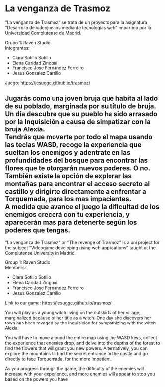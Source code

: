 # La venganza de Trasmoz


"La venganza de Trasmoz" se trata de un proyecto para la asignatura "Desarrollo de videojuegos mediante tecnologias web" impartido por la Universidad Complutense de Madrid.<br>


Grupo 1: Raven Studio<br>
Integrantes:<br>
<ul>
<li> Clara Sotillo Sotillo </li>
<li> Elena Caridad Zingoni </li>
<li> Francisco Jose Fernandez Ferreiro </li>
<li> Jesus Gonzalez Carrillo </li>
</ul>


Juego: https://jesuggc.github.io/trasmoz/

Jugarás como una joven bruja que habita al lado de su poblado, marginada por su título de bruja. Un día descubre que su pueblo ha sido arrasado por la Inquisición a causa de simpatizar con la bruja Alexia. <br>
Tendrás que moverte por todo el mapa usando las teclas WASD, recoge la experiencia que sueltan los enemigos y adentrate en las profundidades del bosque para encontrar las flores que te otorgarán nuevos poderes. O no. También existe la opción de explorar las montañas para encontrar el acceso secreto al castillo y dirigirte directamente a enfrentar a Torquemada, para los mas impacientes.<br>
A medida que avance el juego la dificultad de los enemigos crecerá con tu experiencia, y aparecerán mas para detenerte según los poderes que tengas.<br>
-------------------------------
"La venganza de Trasmoz" or "The revenge of Trasmoz" is a uni project for the subject "Videogame developing using web applications" taught at the Complutense University in Madrid. <br>

Group 1: Raven Studio<br>
Members:<br>
<ul>
<li> Clara Sotillo Sotillo </li>
<li> Elena Caridad Zingoni </li>
<li> Francisco Jose Fernandez Ferreiro </li>
<li> Jesus Gonzalez Carrillo </li>
</ul>


Link to our game: https://jesuggc.github.io/trasmoz/

You will play as a young witch living on the outskirts of her village, marginalized because of her title as a witch. One day she discovers her town has been ravaged by the Inquisicion for sympathizing with the witch Alexia.<br>

You will have to move around the entire map using the WASD keys, collect the experience that enemies drop, and delve into the depths of the forest to find the flowers that will grant you new powers. Alternatively, you can explore the mountains to find the secret entrance to the castle and go directly to face Torquemada, for the more impatient.<br>

As you progress through the game, the difficulty of the enemies will increase with your experience, and more enemies will appear to stop you based on the powers you have <br>
